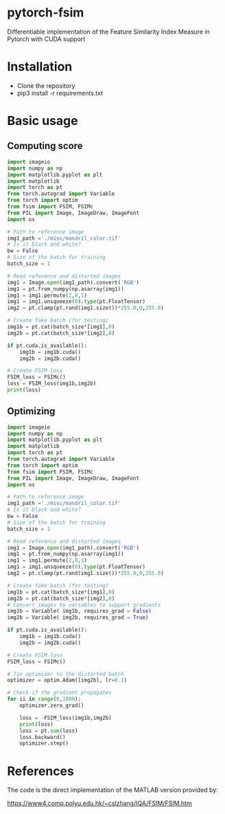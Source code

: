 # pytorch-fsim
Differentiable implementation of the Feature Similarity Index Measure in Pytorch with CUDA support

# Installation
* Clone the repository
* pip3 install -r requirements.txt

# Basic usage

## Computing score
```python
import imageio
import numpy as np
import matplotlib.pyplot as plt
import matplotlib
import torch as pt
from torch.autograd import Variable
from torch import optim
from fsim import FSIM, FSIMc
from PIL import Image, ImageDraw, ImageFont
import os

# Path to reference image
img1_path ='./misc/mandril_color.tif'
# Is it black and white?
bw = False
# Size of the batch for training
batch_size = 1

# Read reference and distorted images
img1 = Image.open(img1_path).convert('RGB')
img1 = pt.from_numpy(np.asarray(img1))
img1 = img1.permute(2,0,1)
img1 = img1.unsqueeze(0).type(pt.FloatTensor)
img2 = pt.clamp(pt.rand(img1.size())*255.0,0,255.0)

# Create fake batch (for testing)
img1b = pt.cat(batch_size*[img1],0)
img2b = pt.cat(batch_size*[img2],0)

if pt.cuda.is_available():
    img1b = img1b.cuda()
    img2b = img2b.cuda()

# Create FSIM loss
FSIM_loss = FSIMc()
loss = FSIM_loss(img1b,img2b)    
print(loss)
```

## Optimizing 
```python
import imageio
import numpy as np
import matplotlib.pyplot as plt
import matplotlib
import torch as pt
from torch.autograd import Variable
from torch import optim
from fsim import FSIM, FSIMc
from PIL import Image, ImageDraw, ImageFont
import os

# Path to reference image
img1_path ='./misc/mandril_color.tif'
# Is it black and white?
bw = False
# Size of the batch for training
batch_size = 1

# Read reference and distorted images
img1 = Image.open(img1_path).convert('RGB')
img1 = pt.from_numpy(np.asarray(img1))
img1 = img1.permute(2,0,1)
img1 = img1.unsqueeze(0).type(pt.FloatTensor)
img2 = pt.clamp(pt.rand(img1.size())*255.0,0,255.0)

# Create fake batch (for testing)
img1b = pt.cat(batch_size*[img1],0)
img2b = pt.cat(batch_size*[img2],0)
# Convert images to variables to support gradients
img1b = Variable( img1b, requires_grad = False)
img2b = Variable( img2b, requires_grad = True)

if pt.cuda.is_available():
    img1b = img1b.cuda()
    img2b = img2b.cuda()

# Create FSIM loss
FSIM_loss = FSIMc()

# Tie optimizer to the distorted batch
optimizer = optim.Adam([img2b], lr=0.1)

# Check if the gradient propagates
for ii in range(0,1000):
    optimizer.zero_grad()

    loss = -FSIM_loss(img1b,img2b)    
    print(loss)
    loss = pt.sum(loss)
    loss.backward()
    optimizer.step()
```

# References
The code is the direct implementation of the MATLAB version provided by:

https://www4.comp.polyu.edu.hk/~cslzhang/IQA/FSIM/FSIM.htm
